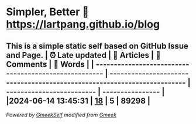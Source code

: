 # Simpler, Better :link: https://lartpang.github.io/blog
This is a simple static self based on GitHub Issue and Page.
| :alarm_clock: Late updated                            | :page_facing_up: Articles                                                | :speech_balloon: Comments | :hibiscus: Words |
| ----------------------------------------------------- | ------------------------------------------------------------------------ | ------------------------- | ---------------- |
|2024-06-14 13:45:31 | [18](https://lartpang.github.io/blog/tag.html) | 5            | 89298      |
---
*Powered by [GmeekSelf](https://github.com/lartpang/GmeekSelf) modified from [Gmeek](https://github.com/Meekdai/Gmeek)*